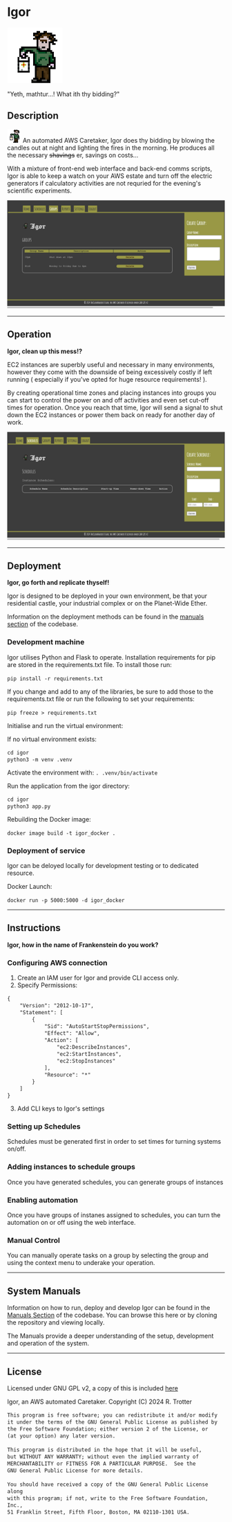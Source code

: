 # Igor 

![igor](./igor/static/img/igor_128_anim.gif)

"Yeth, mathtur...! What ith thy bidding?"

## Description 

![igor](./igor/static/img/igor_32_anim.gif) An automated AWS Caretaker, Igor does thy bidding by blowing the candles out at night and lighting the fires in the morning. He produces all the necessary ~~shavings~~ er, savings on costs...

With a mixture of front-end web interface and back-end comms scripts, Igor is able to keep a watch on your AWS estate and turn off the electric generators if calculatory activities are not requried for the evening's scientific experiments.

![Groups](./manuals/img/groups.jpg)

---

## Operation

**Igor, clean up this mess!?**

EC2 instances are superbly useful and necessary in many environments, however they come with the downside of being excessively costly if left running ( especially if you've opted for huge resource requirements! ). 

By creating operational time zones and placing instances into groups you can start to control the power on and off activities and even set cut-off times for operation. Once you reach that time, Igor will send a signal to shut down the EC2 instances or power them back on ready for another day of work.

![Schedules](./manuals/img/schedules.jpg)

---

## Deployment

**Igor, go forth and replicate thyself!**

Igor is designed to be deployed in your own environment, be that your residential castle, your industrial complex or on the Planet-Wide Ether. 

Information on the deployment methods can be found in the [manuals section](./manuals/README.md) of the codebase.

### Development machine
Igor utilises Python and Flask to operate. Installation requirements for pip are stored in the requirements.txt file. To install those run: 

`pip install -r requirements.txt`

If you change and add to any of the libraries, be sure to add those to the requirements.txt file or run the following to set your requirements:

`pip freeze > requirements.txt`

Initialise and run the virtual environment:

If no virtual environment exists:  
```
cd igor
python3 -m venv .venv
```

Activate the environment with: `. .venv/bin/activate`

Run the application from the igor directory:

```
cd igor
python3 app.py
```

Rebuilding the Docker image:

`docker image build -t igor_docker .`


### Deployment of service

Igor can be deloyed locally for development testing or to dedicated resource.

Docker Launch:

`docker run -p 5000:5000 -d igor_docker`

---


## Instructions

**Igor, how in the name of Frankenstein do you work?**

### Configuring AWS connection

1. Create an IAM user for Igor and provide CLI access only.
2. Specify Permissions:
```
{
    "Version": "2012-10-17",
    "Statement": [
        {
            "Sid": "AutoStartStopPermissions",
            "Effect": "Allow",
            "Action": [
                "ec2:DescribeInstances",
                "ec2:StartInstances",
                "ec2:StopInstances"
            ],
            "Resource": "*"
        }
    ]
}
```
3. Add CLI keys to Igor's settings


### Setting up Schedules

Schedules must be generated first in order to set times for turning systems on/off.

### Adding instances to schedule groups

Once you have generated schedules, you can generate groups of instances 

### Enabling automation

Once you have groups of instanes assigned to schedules, you can turn the automation on or off using the web interface.

### Manual Control

You can manually operate tasks on a group by selecting the group and using the context menu to underake your operation.

---

## System Manuals
Information on how to run, deploy and develop Igor can be found in the [Manuals Section](./manuals/README.md) of the codebase. You can browse this here or by cloning the repository and viewing locally.

The Manuals provide a deeper understanding of the setup, development and operation of the system.

---

## License

Licensed under GNU GPL v2, a copy of this is included [here](LICENSE)

Igor, an AWS automated Caretaker.
    Copyright (C) 2024  R. Trotter

    This program is free software; you can redistribute it and/or modify
    it under the terms of the GNU General Public License as published by
    the Free Software Foundation; either version 2 of the License, or
    (at your option) any later version.

    This program is distributed in the hope that it will be useful,
    but WITHOUT ANY WARRANTY; without even the implied warranty of
    MERCHANTABILITY or FITNESS FOR A PARTICULAR PURPOSE.  See the
    GNU General Public License for more details.

    You should have received a copy of the GNU General Public License along
    with this program; if not, write to the Free Software Foundation, Inc.,
    51 Franklin Street, Fifth Floor, Boston, MA 02110-1301 USA.
